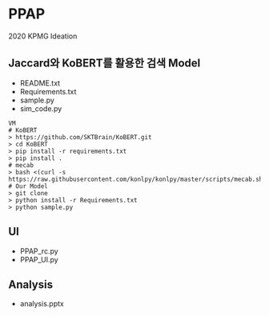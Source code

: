 # PPAP
2020 KPMG Ideation 
## Jaccard와 KoBERT를 활용한 검색 Model
* README.txt
* Requirements.txt
* sample.py
* sim_code.py
```
VM 
# KoBERT 
> https://github.com/SKTBrain/KoBERT.git
> cd KoBERT
> pip install -r requirements.txt
> pip install .
# mecab
> bash <(curl -s https://raw.githubusercontent.com/konlpy/konlpy/master/scripts/mecab.sh)
# Our Model
> git clone 
> python install -r Requirements.txt 
> python sample.py 
```
## UI
* PPAP_rc.py
* PPAP_UI.py
## Analysis
* analysis.pptx
